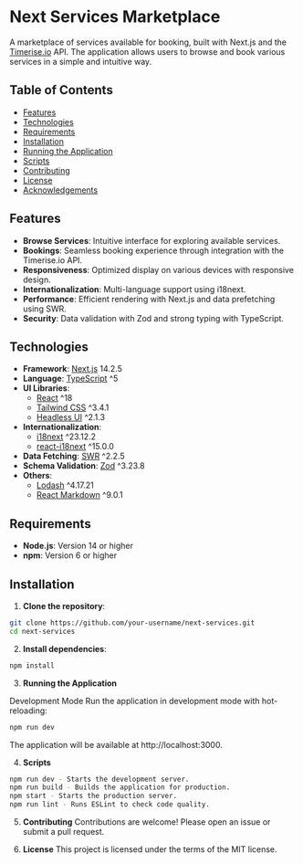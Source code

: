 # Next Services Marketplace

A marketplace of services available for booking, built with Next.js and the [Timerise.io](https://timerise.io/) API. The application allows users to browse and book various services in a simple and intuitive way.

## Table of Contents

- [Features](#features)
- [Technologies](#technologies)
- [Requirements](#requirements)
- [Installation](#installation)
- [Running the Application](#running-the-application)
- [Scripts](#scripts)
- [Contributing](#contributing)
- [License](#license)
- [Acknowledgements](#acknowledgements)

## Features

- **Browse Services**: Intuitive interface for exploring available services.
- **Bookings**: Seamless booking experience through integration with the Timerise.io API.
- **Responsiveness**: Optimized display on various devices with responsive design.
- **Internationalization**: Multi-language support using i18next.
- **Performance**: Efficient rendering with Next.js and data prefetching using SWR.
- **Security**: Data validation with Zod and strong typing with TypeScript.

## Technologies

- **Framework**: [Next.js](https://nextjs.org/) 14.2.5
- **Language**: [TypeScript](https://www.typescriptlang.org/) ^5
- **UI Libraries**:
  - [React](https://reactjs.org/) ^18
  - [Tailwind CSS](https://tailwindcss.com/) ^3.4.1
  - [Headless UI](https://headlessui.com/) ^2.1.3
- **Internationalization**:
  - [i18next](https://www.i18next.com/) ^23.12.2
  - [react-i18next](https://react.i18next.com/) ^15.0.0
- **Data Fetching**: [SWR](https://swr.vercel.app/) ^2.2.5
- **Schema Validation**: [Zod](https://github.com/colinhacks/zod) ^3.23.8
- **Others**:
  - [Lodash](https://lodash.com/) ^4.17.21
  - [React Markdown](https://remarkjs.github.io/react-markdown/) ^9.0.1

## Requirements

- **Node.js**: Version 14 or higher
- **npm**: Version 6 or higher

## Installation

1. **Clone the repository**:

  ```bash
  git clone https://github.com/your-username/next-services.git
  cd next-services
  ```

2. **Install dependencies**:

  ```bash
  npm install
  ```

3. **Running the Application**

  Development Mode
  Run the application in development mode with hot-reloading:

  ```bash
  npm run dev
  ```

  The application will be available at http://localhost:3000.

4. **Scripts**

  ```bash
  npm run dev - Starts the development server.
  npm run build - Builds the application for production.
  npm start - Starts the production server.
  npm run lint - Runs ESLint to check code quality.
  ```

5. **Contributing**
  Contributions are welcome! Please open an issue or submit a pull request.

6. **License**
  This project is licensed under the terms of the MIT license.